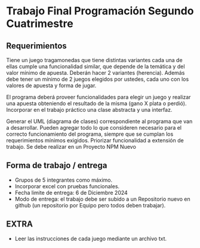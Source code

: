 # Trabajo Final Programación Segundo Cuatrimestre
## Requerimientos
Tiene un juego tragamonedas que tiene distintas variantes cada una de ellas cumple una funcionalidad similar, que depende de la temática y del valor mínimo de apuesta. Deberán hacer 2 variantes (herencia). Además debe tener un mínimo de 2 juegos elegidos por ustedes, cada uno con los valores de apuesta y forma de jugar.

El programa deberá proveer funcionalidades para elegir un juego y realizar una apuesta obteniendo el resultado de la misma (gano X plata o perdió). Incorporar en el trabajo práctico una clase abstracta y una interfaz.

Generar el UML (diagrama de clases) correspondiente al programa que van a desarrollar. Pueden agregar todo lo que consideren necesario para el correcto funcionamiento del programa, siempre que se cumplan los requerimientos mínimos exigidos. Priorizar funcionalidad a extensión de trabajo. Se debe realizar en un Proyecto NPM Nuevo

## Forma de trabajo / entrega
* Grupos de 5 integrantes como máximo.
* Incorporar excel con pruebas funcionales.
* Fecha limite de entrega: 6 de Diciembre 2024
* Modo de entrega: el trabajo debe ser subido a un Repositorio nuevo en github (un repositorio por Equipo pero todos deben trabajar).

## EXTRA
* Leer las instrucciones de cada juego mediante un archivo txt.